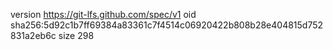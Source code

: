 version https://git-lfs.github.com/spec/v1
oid sha256:5d92c1b7ff69384a83361c7f4514c06920422b808b28e404815d752831a2eb6c
size 298
